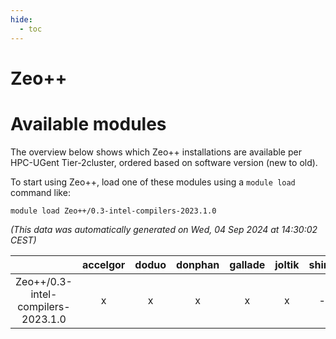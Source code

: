 ```yaml
---
hide:
  - toc
---
```


Zeo++
=====

# Available modules


The overview below shows which Zeo++ installations are available per HPC-UGent Tier-2cluster, ordered based on software version (new to old).

To start using Zeo++, load one of these modules using a `module load` command like:

```shell
module load Zeo++/0.3-intel-compilers-2023.1.0
```

*(This data was automatically generated on Wed, 04 Sep 2024 at 14:30:02 CEST)*  

| |accelgor|doduo|donphan|gallade|joltik|shinx|skitty|
| :---: | :---: | :---: | :---: | :---: | :---: | :---: | :---: |
|Zeo++/0.3-intel-compilers-2023.1.0|x|x|x|x|x|-|x|
